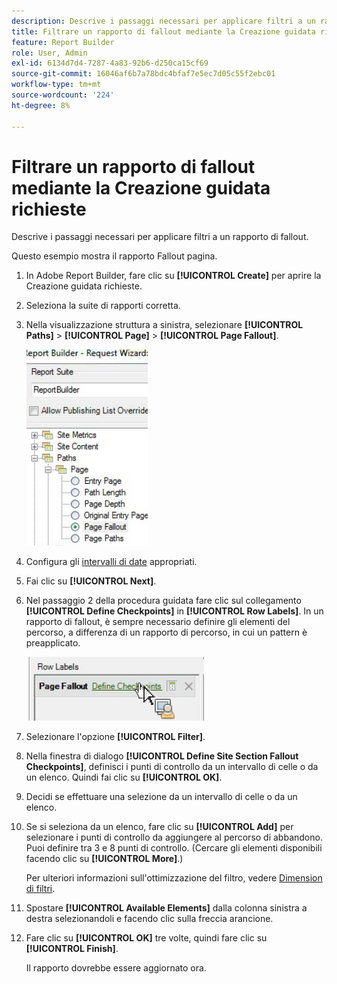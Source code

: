 ```yaml
---
description: Descrive i passaggi necessari per applicare filtri a un rapporto di fallout.
title: Filtrare un rapporto di fallout mediante la Creazione guidata richieste
feature: Report Builder
role: User, Admin
exl-id: 6134d7d4-7287-4a83-92b6-d250ca15cf69
source-git-commit: 16046af6b7a78bdc4bfaf7e5ec7d05c55f2ebc01
workflow-type: tm+mt
source-wordcount: '224'
ht-degree: 8%

---
```


# Filtrare un rapporto di fallout mediante la Creazione guidata richieste

Descrive i passaggi necessari per applicare filtri a un rapporto di fallout.

Questo esempio mostra il rapporto Fallout pagina.

1. In Adobe Report Builder, fare clic su **[!UICONTROL Create]** per aprire la Creazione guidata richieste.
1. Seleziona la suite di rapporti corretta.
1. Nella visualizzazione struttura a sinistra, selezionare **[!UICONTROL Paths]** > **[!UICONTROL Page]** > **[!UICONTROL Page Fallout]**.

   ![Schermata che mostra la struttura di Windows per la directory di Report Builder. Abbandono pagina selezionato.](assets/page_fallout.png)

1. Configura gli [intervalli di date](/help/analyze/legacy-report-builder/data-requests/configuring-report-dates/custom-calendar.md) appropriati.
1. Fai clic su **[!UICONTROL Next]**.
1. Nel passaggio 2 della procedura guidata fare clic sul collegamento **[!UICONTROL Define Checkpoints]** in **[!UICONTROL Row Labels]**. In un rapporto di fallout, è sempre necessario definire gli elementi del percorso, a differenza di un rapporto di percorso, in cui un pattern è preapplicato.

   ![Schermata che mostra il collegamento Definisci punti di controllo.](assets/define_checkpoints.png)

1. Selezionare l&#39;opzione **[!UICONTROL Filter]**.

1. Nella finestra di dialogo **[!UICONTROL Define Site Section Fallout Checkpoints]**, definisci i punti di controllo da un intervallo di celle o da un elenco. Quindi fai clic su **[!UICONTROL OK]**.
1. Decidi se effettuare una selezione da un intervallo di celle o da un elenco.
1. Se si seleziona da un elenco, fare clic su **[!UICONTROL Add]** per selezionare i punti di controllo da aggiungere al percorso di abbandono. Puoi definire tra 3 e 8 punti di controllo. (Cercare gli elementi disponibili facendo clic su **[!UICONTROL More]**.)

   Per ulteriori informazioni sull&#39;ottimizzazione del filtro, vedere [Dimension di filtri](/help/analyze/legacy-report-builder/layout/c-filter-dimensions/filter-dimensions.md).

1. Spostare **[!UICONTROL Available Elements]** dalla colonna sinistra a destra selezionandoli e facendo clic sulla freccia arancione.
1. Fare clic su **[!UICONTROL OK]** tre volte, quindi fare clic su **[!UICONTROL Finish]**.

   Il rapporto dovrebbe essere aggiornato ora.
